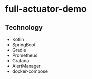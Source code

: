 # full-actuator-demo

## Technology
* Kotlin
* SpringBoot
* Gradle
* Prometheus
* Grafana
* AlertManager
* docker-compose
